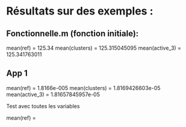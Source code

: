 # Résultats sur des exemples :

## Fonctionnelle.m (fonction initiale):

mean(ref) = 125.34
mean(clusters) = 125.315045095
mean(active_3) = 125.341763011

## App 1

mean(ref) = 1.8166e-005
mean(clusters) = 1.8169426603e-05
mean(active_3) = 1.81657845957e-05

Test avec toutes les variables

mean(ref) = 